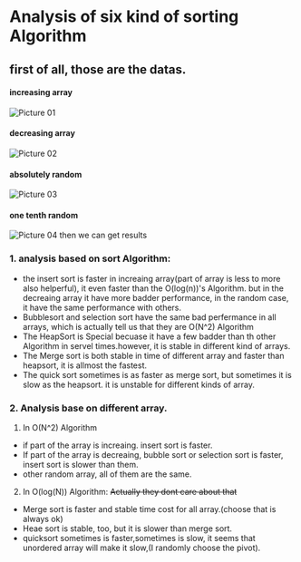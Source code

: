 <!--
 * @Github: https://github.com/Certseeds
 * @Organization: SUSTech
 * @Author: nanoseeds
 * @Date: 2020-02-27 21:41:31
 * @LastEditors: nanoseeds
 * @LastEditTime: 2020-02-27 22:54:43
 -->
# Analysis of six kind of sorting Algorithm

## first of all, those are the datas.

#### increasing array
![Picture 01](./picture_01.png)
#### decreasing array
![Picture 02](./picture_02.png)
#### absolutely random
![Picture 03](./picture_03.png)
#### one tenth random
![Picture 04](./picture_04.png)
then we can get results
### 1. analysis based on sort Algorithm:
  + the insert sort is faster in increaing array(part of array is less to more also helperful), it even faster than the O(log(n))'s Algorithm. but in the decreaing array it have more badder performance, in the random case, it have the same performance with others.
  + Bubblesort and selection sort have the same bad perfermance in all arrays, which is actually tell us that they are O(N^2) Algorithm
  + The HeapSort is Special becuase it have a few badder than th other Algorithm in servel times.however, it is stable in different kind of arrays.
  + The Merge sort is both stable in time of different array and faster than heapsort, it is allmost the fastest.
  + The quick sort sometimes is as faster as merge sort, but sometimes it is slow as the heapsort. it is unstable for different kinds of array.
### 2. Analysis base on different array.
1. In  O(N^2) Algorithm
  + if part of the array is increaing. insert sort is faster.
  + If part of the array is decreaing, bubble sort or selection sort is faster,
  insert sort is slower than them.
  + other random array, all of them are the same.
2. In O(log(N)) Algorithm: ~~Actually they dont care about that~~
  + Merge sort is faster and stable time cost for all array.(choose that is always ok)
  + Heae sort is stable, too, but it is slower than merge sort.
  + quicksort sometimes is faster,sometimes is slow, it seems that unordered array will make it slow,(I randomly choose the pivot).